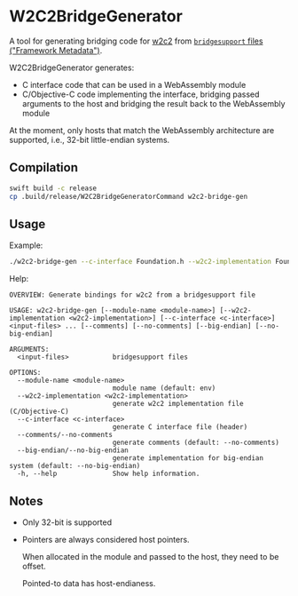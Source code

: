 # W2C2BridgeGenerator

A tool for generating bridging code for [w2c2](https://github.com/turbolent/w2c2) from [`bridgesupport` files ("Framework Metadata")](https://developer.apple.com/library/archive/documentation/Cocoa/Conceptual/RubyPythonCocoa/Articles/GenerateFrameworkMetadata.html).

W2C2BridgeGenerator generates:
- C interface code that can be used in a WebAssembly module
- C/Objective-C code implementing the interface, bridging passed arguments to the host and bridging the result back to the WebAssembly module

At the moment, only hosts that match the WebAssembly architecture are supported, i.e., 32-bit little-endian systems.

## Compilation

```sh
swift build -c release
cp .build/release/W2C2BridgeGeneratorCommand w2c2-bridge-gen
```

## Usage

Example:

```sh
./w2c2-bridge-gen --c-interface Foundation.h --w2c2-implementation Foundation.m --comments FoundationFull.bridgesupport
```

Help:

```
OVERVIEW: Generate bindings for w2c2 from a bridgesupport file

USAGE: w2c2-bridge-gen [--module-name <module-name>] [--w2c2-implementation <w2c2-implementation>] [--c-interface <c-interface>] <input-files> ... [--comments] [--no-comments] [--big-endian] [--no-big-endian]

ARGUMENTS:
  <input-files>           bridgesupport files

OPTIONS:
  --module-name <module-name>
                          module name (default: env)
  --w2c2-implementation <w2c2-implementation>
                          generate w2c2 implementation file (C/Objective-C)
  --c-interface <c-interface>
                          generate C interface file (header)
  --comments/--no-comments
                          generate comments (default: --no-comments)
  --big-endian/--no-big-endian
                          generate implementation for big-endian system (default: --no-big-endian)
  -h, --help              Show help information.
```

## Notes

- Only 32-bit is supported

- Pointers are always considered host pointers.

  When allocated in the module and passed to the host, they need to be offset.

  Pointed-to data has host-endianess.

